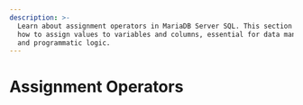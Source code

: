 ```yaml
---
description: >-
  Learn about assignment operators in MariaDB Server SQL. This section details
  how to assign values to variables and columns, essential for data manipulation
  and programmatic logic.
---
```


# Assignment Operators


